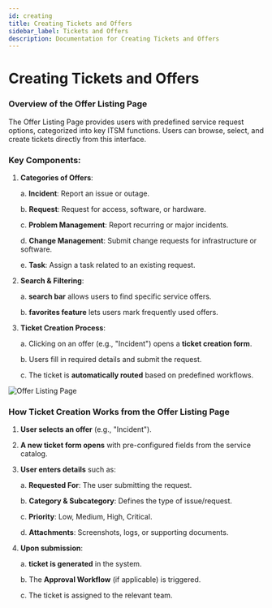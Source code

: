 ```yaml
---
id: creating
title: Creating Tickets and Offers
sidebar_label: Tickets and Offers
description: Documentation for Creating Tickets and Offers
---
```


# Creating Tickets and Offers

### Overview of the Offer Listing Page

The Offer Listing Page provides users with predefined service request options, categorized into key ITSM functions. Users can browse, select, and create tickets directly from this interface.

### Key Components:

1. **Categories of Offers**:
   
   a. **Incident**: Report an issue or outage.

   b. **Request**: Request for access, software, or hardware.
   
   c. **Problem Management**: Report recurring or major incidents.
   
   d. **Change Management**: Submit change requests for infrastructure or software.
   
   e. **Task**: Assign a task related to an existing request.

2. **Search & Filtering**:
   
   a. **search bar** allows users to find specific service offers.
   
   b. **favorites feature** lets users mark frequently used offers.

3. **Ticket Creation Process**:
   
   a. Clicking on an offer (e.g., "Incident") opens a **ticket creation form**.
   
   b. Users fill in required details and submit the request.
   
   c. The ticket is **automatically routed** based on predefined workflows.

![Offer Listing Page](/img/Helpdesk/Offer.png)



### How Ticket Creation Works from the Offer Listing Page

1. **User selects an offer** (e.g., "Incident").

2. **A new ticket form opens** with pre-configured fields from the service catalog.

3. **User enters details** such as:
   
   a. **Requested For**: The user submitting the request.
   
   b. **Category & Subcategory**: Defines the type of issue/request.
   
   c. **Priority**: Low, Medium, High, Critical.
   
   d. **Attachments**: Screenshots, logs, or supporting documents.

4. **Upon submission**:
   
   a. **ticket is generated** in the system.
   
   b. The **Approval Workflow** (if applicable) is triggered.
   
   c. The ticket is assigned to the relevant team.
